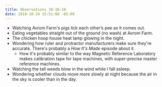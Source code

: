 ```yaml
---
title: Observations 10-18-18
date: 2018-10-24 15:51:00 -05:00
---
```


- Watching Avrom Farm's pigs lick each other’s pee as it comes out.
- Eating vegetables straight out of the ground (no wash) at Avrom Farm.
- The chicken hoop house heat lamp glowing in the night.
- Wondering how ruler and protractor manufacturers make sure they're accurate. There's probably a *How It's Made* episode about it.
	- How it's probably similar to the way Magnetic Reference Laboratory makes calibration tape for tape machines, with super-precise master reference machines.
- Watching the tall weeds blow in the wind while I fall asleep.
- Wondering whether clouds move more slowly at night because the air in the sky is cooler than in the day.
